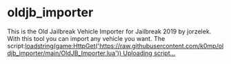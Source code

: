 # oldjb_importer
This is the Old Jailbreak Vehicle Importer for Jailbreak 2019 by jorzelek. With this tool you can import any vehicle you want.
The script:[loadstring(game:HttpGet('https://raw.githubusercontent.com/k0mp/oldjb_importer/main/OldJB_Importer.lua'))
Uploading script…]()


